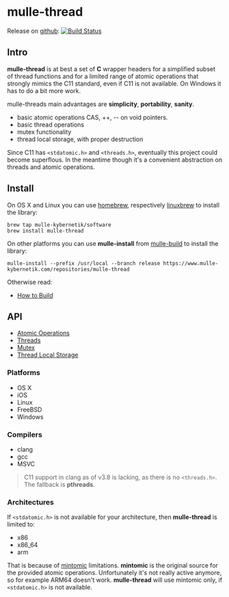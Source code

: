 # mulle-thread

Release on [github](//github.com/mulle-nat/mulle-thread): [![Build Status](https://travis-ci.org/mulle-nat/mulle-thread.svg?branch=release)](https://travis-ci.org/mulle-nat/mulle-thread)


## Intro

**mulle-thread** is at best a set of **C** wrapper headers for a simplified
subset of thread functions and for a limited range of atomic operations that
strongly mimics the C11 standard, even if C11 is not available. On Windows it
has to do a bit more work.

mulle-threads main advantages are **simplicity**, **portability**, **sanity**.

* basic atomic operations CAS, ++, -- on void pointers.
* basic thread operations
* mutex functionality
* thread local storage, with proper destruction

Since C11 has `<stdatomic.h>` and `<threads.h>`, eventually this project could
become superflous. In the meantime though it's a convenient abstraction on
threads and atomic operations.


## Install

On OS X and Linux you can use
[homebrew](//brew.sh), respectively
[linuxbrew](//linuxbrew.sh) to install the library:

```
brew tap mulle-kybernetik/software
brew install mulle-thread
```

On other platforms you can use **mulle-install** from
[mulle-build](//www.mulle-kybernetik.com/software/git/mulle-build) to install
the library:

```
mulle-install --prefix /usr/local --branch release https://www.mulle-kybernetik.com/repositories/mulle-thread
```


Otherwise read:

* [How to Build](dox/BUILD.md)


## API

* [Atomic Operations](dox/API_ATOMIC.md)
* [Threads](dox/API_THREAD.md)
* [Mutex](dox/API_MUTEX.md)
* [Thread Local Storage](dox/API_TSS.md)


### Platforms

* OS X
* iOS
* Linux
* FreeBSD
* Windows

### Compilers

* clang
* gcc
* MSVC

> C11 support in clang as of v3.8 is lacking, as there is no `<threads.h>`.
> The fallback is **pthreads**.


### Architectures

If `<stdatomic.h>` is not available for your architecture, then **mulle-thread**
is limited to:

* x86
* x86_64
* arm

That is because of [mintomic](//mintomic.github.io/) limitations. **mintomic**
is the original source for the provided atomic operations. Unfortunately it's not
really active anymore, so for example ARM64 doesn't work. **mulle-thread** will
use mintomic only, if `<stdatomic.h>` is not available.

